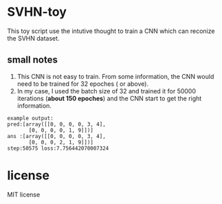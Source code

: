 # SVHN-toy
This toy script use the intutive thought to train a CNN which can reconize the SVHN dataset.

## small notes
1. This CNN is not easy to train. From some information, the CNN would need to be trained for 32 epoches ( or above).
2. In my case, I used the batch size of 32 and trained it for 50000 iterations (**about 150 epoches**) and the CNN start to get the right information.

```
example output:
pred:[array([[0, 0, 0, 0, 3, 4],
       [0, 0, 0, 0, 1, 9]])]
ans :[array([[0, 0, 0, 0, 3, 4],
       [0, 0, 0, 2, 1, 9]])]
step:50575 loss:7.756442070007324

```

# license
MIT license